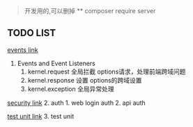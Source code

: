 
> 开发用的,可以删掉
**  composer require server  

## TODO LIST


[events link](https://symfony.com/doc/current/reference/events.html)
1. Events and Event Listeners
    1.  kernel.request 全局拦截 options请求，处理前端跨域问题
    2.  kernel.response 设置 options的跨域设置
    3.  kernel.exception 全局异常处理
    
[security link](https://symfony.com/doc/current/security.html)
2. auth 
    1. web login auth
    2. api auth
    
[test unit link](https://symfony.com/doc/current/best_practices/tests.html#unit-tests)
3. test unit